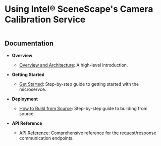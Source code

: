 # Using Intel® SceneScape's Camera Calibration Service
<span style="font-size:0;">
@page Autocalibration_README Using Intel® SceneScape's Camera Calibration Service
</span>

## Documentation

- **Overview**
  - [Overview and Architecture](docs/user-guide/overview.md): A high-level introduction.

- **Getting Started**
  - [Get Started](docs/user-guide/get-started.md): Step-by-step guide to getting started with the microservce.

- **Deployment**
  - [How to Build from Source](docs/user-guide/How-to-build-source.md): Step-by-step guide to building from source.

- **API Reference**
  - [API Reference](https://github.com/open-edge-platform/scenescape/blob/main/autocalibration/docs/user-guide/api-docs/autocalibration-api.yml): Comprehensive reference for the request/response communication endpoints.
